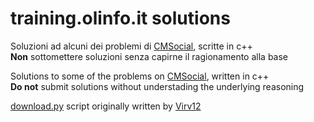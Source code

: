# training.olinfo.it solutions
Soluzioni ad alcuni dei problemi di [CMSocial], scritte in c++  
**Non** sottomettere soluzioni senza capirne il ragionamento alla base

Solutions to some of the problems on [CMSocial], written in c++  
**Do not** submit solutions without understading the underlying reasoning

[download.py](download.py) script originally written by [Virv12](https://github.com/Virv12)

[CMSocial]: https://training.olinfo.it
